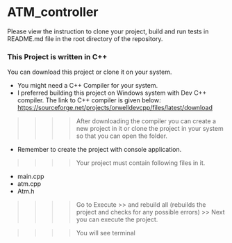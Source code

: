# ATM_controller

Please view the instruction to clone your project, build and run tests in README.md file in the root directory of the repository.
 ### This Project is written in C++

You can download this project or clone it on your system.

* You might need a C++ Compiler for your system. 
* I preferred building this project on Windows system with Dev C++ compiler.
The link to C++ compiler is given below:
https://sourceforge.net/projects/orwelldevcpp/files/latest/download

>>>> After downloading the compiler you can create a new project in it or clone the project in your system so that you can open the folder.
* Remember to create the project with console application.

>>>> Your project must contain following files in it.
* main.cpp
* atm.cpp
* Atm.h

>>>> Go to Execute >> and rebuild all (rebuilds the project and checks for any possible errors) >>  Next you can execute the project.

>>>> You will see terminal 

